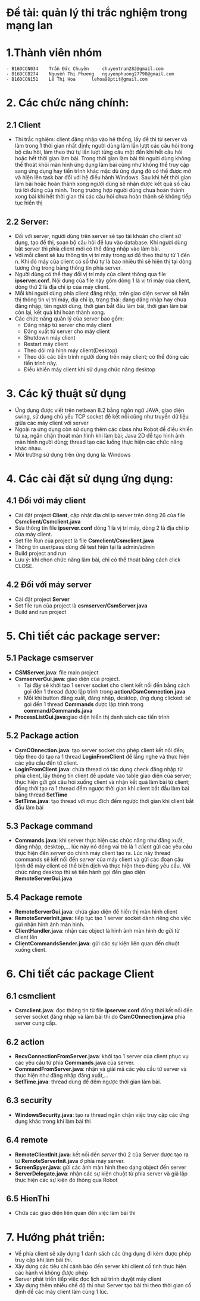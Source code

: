 # Đề tài: quản lý thi trắc nghiệm trong mạng lan
# 1.Thành viên nhóm
	- B16DCCN034	Trần Đức Chuyên		chuyentran282@gmail.com
	- B16DCCB274	Nguyễn Thị Phương	nguyenphuong27798@gmail.com
	- B16DCCN151	Lê Thị Hoa		lehoa98ptit@gmail.com

# 2. Các chức năng chính:
 ## 2.1 Client 
 - Thi trắc nghiệm: client đăng nhập vào hệ thống, lấy đề thi từ server và làm trong 1 thời gian nhất định; người dùng làm lần lượt các câu hỏi trong bộ câu hỏi, làm theo thứ tự lần lượt từng câu một đến khi hết câu hỏi hoặc hết thời gian làm bài. Trong thời gian làm bài thì người dùng không thể thoát khỏi màn hình ứng dụng làm bài cũng như không thể truy cập sang ứng dụng hay tiến trình khác mặc dù ứng dụng đó có thể được mở và hiện lên task bar đối với hệ điều hành Windows. Sau khi hết thời gian làm bài hoặc hoàn thành xong người dùng sẽ nhận được kết quả số câu trả lời đúng của mình. Trong trường hợp người dùng chưa hoàn thành xong bài khi hết thời gian thì các câu hỏi chưa hoàn thành sẽ không tiếp tục hiển thị

 ## 2.2 Server:
 - Đối với server, người dùng trên server sẽ tạo tài khoản cho client sử dụng, tạo đề thi, soạn bộ câu hỏi để lưu vào database. Khi người dùng bật server thì phía client mới có thể đăng nhập vào làm bài. 
- Với mỗi client sẽ lưu thông tin vị trí máy trong sơ đồ theo thứ tự từ 1 đến n. Khi đó máy của client có số thứ tự là bao nhiêu thì sẽ hiện thị tại dòng tương ứng trong bảng thông tin phía server.
- Người dùng có thể thay đổi vị trí máy của client thông qua file **ipserver.conf**. Nội dung của file này gồm dòng 1 là vị trí máy của client, dòng thứ 2 là địa chỉ ip của máy client.
- Mỗi khi người dùng phía client đăng nhập, trên giao diện server sẽ hiển thị thông tin vị trí máy, địa chỉ ip, trạng thái: đang đăng nhập hay chưa đăng nhập, tên người dùng, thời gian bắt đầu làm bài, thời gian làm bài còn lại, kết quả khi hoàn thành xong.
- Các chức năng quản lý của server bao gồm:
	- Đăng nhập từ server cho máy client
	- Đăng xuất từ server cho máy client
	- Shutdown máy client
	- Restart máy client
	- Theo dõi mà hình máy client(Desktop)
	- Theo dõi các tiến trình người dùng trên máy client; có thể đóng các tiến trình này.
	- Điều khiển máy client khi sử dụng chức năng desktop

# 3. Các kỹ thuật sử dụng
- Ứng dụng được viết trên netbean 8.2 bằng ngôn ngữ JAVA, giao diện swing, sử dụng chủ yếu TCP socket để kết nối cũng như truyền dữ liệu giữa các máy client với server
- Ngoài ra ứng dụng còn sử dụng thêm các class như Robot để điều khiển từ xa, ngăn chặn thoát màn hình khi làm bài; Java 2D để tạo hình ảnh màn hình người dùng; thread tạo các luồng thực hiện các chức năng khác nhau.
- Môi trường sử dụng trên ứng dụng là: Windows

# 4. Các cài đặt sử dụng ứng dụng:
 ## 4.1 Đối với máy client
 - Cài đặt project **Client**, cập nhật địa chỉ ip server trên dòng 26 của file **Csmclient/Csmclient.java**
 - Sửa thông tin file **ipserver.conf** dòng 1 là vị trí máy, dòng 2 là địa chỉ ip của máy client.
 - Set file Run của project là file **Csmclient/Csmclient.java**
 - Thông tin user/pass dùng để test hiện tại là admin/admin
 - Build project and run
 - Lưu ý: khi chọn chức năng làm bài, chỉ có thể thoát bằng cách click CLOSE.

 ## 4.2 Đối với máy server
 - Cài đặt project **Server**
 - Set file run của project là **csmserver/CsmServer.java**
 - Build and run project

# 5. Chi tiết các package server:
 ## 5.1 Package csmserver
 - **CSMServer.java**: file main project
 - **CsmserverGui.java**: giao diện của project.
 	- Tại đây sẽ khởi tạo 1 server socket cho client kết nối đến bằng cách gọi đến 1 thread được lập trình trong 				**action/CsmConnection.java**
 	- Mỗi khi button đăng xuất, đăng nhập, desktop, ứng dụng clicked: sẽ gọi đến 1 thread **Commands** được lập trình 			trong **command/Commands.java**
 - **ProcessListGui.java**:giao diện hiển thị danh sách các tiến trình
 ## 5.2 Package action
 - **CsmCOnnection.java**: tạo server socket cho phép client kết nối đến; tiếp theo đó tạo ra 1 thread **LoginFromClient** để lắng nghe 
   và thực hiện các yêu cầu đến từ client.
 - **LoginFromClient.java**: chứa thread có tác dụng check đăng nhập từ phía client, lấy thông tin client để update vào table giao diện   của server; thực hiện gửi gói câu hỏi xuống client và nhận kết quả làm bài từ client; đồng thời tạo ra 1 thread đếm ngược thời gian     khi client bắt đầu làm bài bằng thread **SetTime** 
 - **SetTime.java**: tạo thread với mục đích đếm ngược thời gian khi client bắt đầu làm bài
 ## 5.3 Package command
  - **Commands.java**: khi server thực hiện các chức năng như đăng xuất, đăng nhập, desktop,... lúc này nó đóng vai trò là 1 *client* 
  gửi các yêu cầu thực hiện đến *server* do chính máy client tạo ra. Lúc này thread commands sẽ kết nối đến *server* của máy client và 
  gửi các đoạn câu lệnh để máy client có thể biên dịch và thực hiện theo đúng yêu cầu.
  Với chức năng desktop thì sẽ tiến hành gọi đến giao diện **RemoteServerGui.java**
## 5.4 Package remote
 - **RemoteServerGui.java**: chứa giao diện để hiển thị màn hình client
 - **RemoteServerInit.java**: tiếp tục tạo 1 server socket dành riêng cho việc gửi nhận hình ảnh màn hình.
 - **ClientHandler.java**: nhận các object là hỉnh ảnh màn hình đc gửi từ client lên
 - **ClientCommandsSender.java**: gửi các sự kiện liên quan đến chuột xuống client.
 
  # 6. Chi tiết các package Client
  ## 6.1 csmclient
   - **Csmclient.java**: đọc thông tin từ file **ipserver.conf** đồng thời kết nối đến server socket đăng nhập và làm bài thi do 
   **CsmCOnnection.java** phía server cung cấp.
  ## 6.2 action
  - **RecvConnectionFromServer.java**: khởi tạo 1 server của client phục vụ các yêu cầu từ phía **Commands.java** của server.
  - **CommandFromServer.java**: nhận và giải mã các yêu cầu từ server và thực hiện như đăng nhập đăng xuất,...
  - **SetTime.java**: thread dùng để đếm ngược thời gian làm bài.
  ## 6.3 security
  - **WindowsSecurity.java**: tạo ra thread ngăn chặn việc truy cập các ứng dụng khác trong khi làm bài thi
  ## 6.4 remote
  - **RemoteClientInit.java**: kết nối đến *server* thứ 2 của Server được tạo ra từ **RemoteServerInit.java** ở phía máy server.
  - **ScreenSpyer.java**: gửi các ảnh màn hình theo dạng object đến server
  - **ServerDelegate.java**: nhận các sự kiện chuột từ phía server và giả lập thực hiện các sự kiện đó thông qua Robot
  ## 6.5 HienThi
  - Chứa các giao diện liên quan đến việc làm bài thi
  
  # 7. Hướng phát triển:
  - Về phía client sẽ xây dựng 1 danh sách các ứng dụng đi kèm được phép truy cập khi làm bài thi.
  - Xây dựng các tiêu chí cảnh báo đến server khi client cố tình thực hiện các hành vi không được phép
  - Server phát triển tiếp việc đọc lịch sử trình duyệt máy client
  - Xây dựng thêm nhiều chế độ thi như: Server tạo bài thi theo thời gian cố định để các máy client làm cùng 1 lúc.
